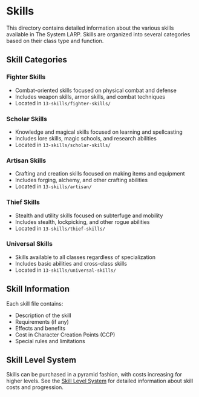 # Skills

This directory contains detailed information about the various skills available in The System LARP. Skills are organized into several categories based on their class type and function.

## Skill Categories

### Fighter Skills
- Combat-oriented skills focused on physical combat and defense
- Includes weapon skills, armor skills, and combat techniques
- Located in `13-skills/fighter-skills/`

### Scholar Skills
- Knowledge and magical skills focused on learning and spellcasting
- Includes lore skills, magic schools, and research abilities
- Located in `13-skills/scholar-skills/`

### Artisan Skills
- Crafting and creation skills focused on making items and equipment
- Includes forging, alchemy, and other crafting abilities
- Located in `13-skills/artisan/`

### Thief Skills
- Stealth and utility skills focused on subterfuge and mobility
- Includes stealth, lockpicking, and other rogue abilities
- Located in `13-skills/thief-skills/`

### Universal Skills
- Skills available to all classes regardless of specialization
- Includes basic abilities and cross-class skills
- Located in `13-skills/universal-skills/`

## Skill Information
Each skill file contains:
- Description of the skill
- Requirements (if any)
- Effects and benefits
- Cost in Character Creation Points (CCP)
- Special rules and limitations

## Skill Level System
Skills can be purchased in a pyramid fashion, with costs increasing for higher levels. See the [Skill Level System](10-skill-level-system.md) for detailed information about skill costs and progression. 